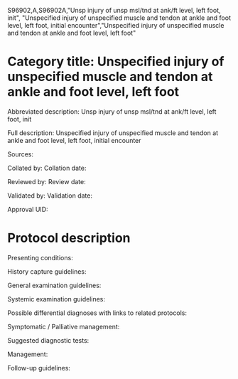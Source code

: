 S96902,A,S96902A,"Unsp injury of unsp msl/tnd at ank/ft level, left foot, init", "Unspecified injury of unspecified muscle and tendon at ankle and foot level, left foot, initial encounter","Unspecified injury of unspecified muscle and tendon at ankle and foot level, left foot"
# Category title: Unspecified injury of unspecified muscle and tendon at ankle and foot level, left foot

Abbreviated description: Unsp injury of unsp msl/tnd at ank/ft level, left foot, init

Full description: Unspecified injury of unspecified muscle and tendon at ankle and foot level, left foot, initial encounter

Sources:

Collated by:
Collation date:

Reviewed by:
Review date:

Validated by:
Validation date:

Approval UID:

# Protocol description

Presenting conditions:

History capture guidelines:

General examination guidelines:

Systemic examination guidelines:

Possible differential diagnoses with links to related protocols:

Symptomatic / Palliative management:

Suggested diagnostic tests:

Management:

Follow-up guidelines:
